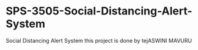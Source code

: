 # SPS-3505-Social-Distancing-Alert-System
Social Distancing Alert System
this project is done by tejASWINI MAVURU
